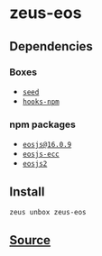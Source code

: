 
zeus-eos
====================






## Dependencies
### Boxes
* [`seed`](seed.md)
* [`hooks-npm`](hooks-npm.md)
### npm packages
* [`eosjs@16.0.9`](http://npmjs.com/package/eosjs@16.0.9)
* [`eosjs-ecc`](http://npmjs.com/package/eosjs-ecc)
* [`eosjs2`](http://npmjs.com/package/eosjs2)


## Install
```bash
zeus unbox zeus-eos
```












## [Source](https://github.com/liquidapps-io/zeus-sdk/tree/master/boxes/groups/eos-sdk/zeus-eos)